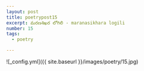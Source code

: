```yaml
---
layout: post
title: poetrypost15
excerpt: మరణశిఖర లోగిలి - maranasikhara logili
number: 15
tags:
  - poetry

---
```




![_config.yml]({{ site.baseurl }}/images/poetry/15.jpg)

